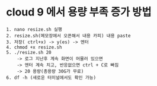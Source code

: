 # cloud 9 에서 용량 부족 증가 방법
    1. nano resize.sh 실행
    2. resize.sh(메모장에서 오픈해서 내용 카피) 내용 paste 
    3. 저장( ctrl+x) -> y(es) -> 엔터
    4. chmod +x resize.sh
    5. ./resize.sh 20
        -> 로그 지난후 계속 화면이 머물러 있으면
        -> 엔터 계속 치고, 반응없으면 ctrl + C로 빠짐
        -> 20 용량(총용량 30G가 무료)
    6. df -h (새로운 터미널에서도 확인 가능)
